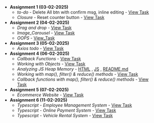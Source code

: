 
- **Assignment 1 (03-02-2025)**  
  - *to-do* - Delete All btn with confirm msg, inline editing - [View Task](Todo/README.md)  
  - *Closure* - Reset counter button - [View Task](closures-count.html)
- **Assignment 2 (04-02-2025)**
  - *Drag and drop* - [View Task](04-02-2025/Drag_and_drop)
  - *Image_Carousel* - [View Task](04-02-2025/Image_Carousel)
  - *OOPS* - [View_Task](04-02-2025/OOPS)
- **Assignment 3 (05-02-2025)**
  - *Axios todo* - [View Task](05-02-2025/todoaxios)
- **Assignment 4 (06-02-2025)**
  - *Callback Functions* - [View Task](06-02-2025/task1.js)
  - *Working with Objects* - [View Task](06-02-2025/task2.js)
  - *Analyzing JS Heap Memory* - [HTML](06-02-2025/task3.html) , [JS](06-02-2025/task3.js) , [README.md](06-02-2025/task3README.md)
  - *Working with map(), filter() & reduce() methods* - [View Task](06-02-2025/task4.js)
  - *Callback functions with map(), filter() & reduce() methods* - [View Task](06-02-2025/task5.js)
- **Assignment 5 (07-02-2025)**
  - *Ecommerce Website* - [View Task](07-02-2025/README.md)
- **Assignment 6 (11-02-2025)**
  - *Typescript - Employee Management System* - [View Task](11-02-2025/employee.ts)
  - *Typescript - Online Payment System* - [View Task](11-02-2025/onlinePayment.ts)
  - *Typescript - Vehicle Rental System* - [View Task](11-02-2025/vehicle.ts)
